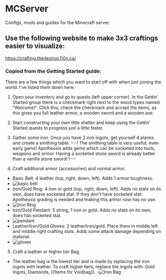 # MCServer
Configs, mods and guides for the Minecraft server.

## Use the following website to make 3x3 craftings easier to visualize:
https://crafting.thedestruc7i0n.ca/

### Copied from the Getting Started guide:

There are a few things which you want to start off with when just joining the world. I've listed them down here:
1. Open your inventory and go to quests (left upper corner). In the Gettin' Started group there is a checkmark right next to the wood types named "Welcome!". Click this, check the checkmark and accept the items, as this gives you full leather armor, a wooden sword and a wooden axe.
2. Start constructing your own little shelter and keep using the Gettin' Started quests to progress just a little faster.
3. Gather some iron. Once you have 2 iron ingots, get yourself 4 planks and create a smithing table.
---!      The smithing table is very useful, even early game! Apotheosis adds gems which can be socketed into tools, weapons and armor. Having a socketed stone sword is already better than a vanilla stone sword!      !---

4. Craft additional armor (accessories) and normal armor.
- Basic Belt: 4 leather (top, right, down, left). Adds 1 armor toughness.
- ![basic belt](https://github.com/Blubberdique/Glugcore/assets/59876805/8fc4fc45-b87d-455c-bb3f-4b5bda885ff0)
- Iron/Gold Ring: 4 iron or gold (top, right, down, left). Adds no stats on its own, does have socketed stat. If they don't have socketed stat: Apotheosis grading is needed and making this armor now has no use.
- ![Iron Ring](https://github.com/Blubberdique/Glugcore/assets/59876805/2f5fc804-535a-4346-9498-5f96d426b34e)
- Iron/Gold Pendant: 5 string, 1 iron or gold. Adds no stats on its own, does has socketed stat.
- ![pendant](https://github.com/Blubberdique/Glugcore/assets/59876805/e9bae38b-0c0a-49f7-83de-d5fbbf76faa1)
- Leather/Iron/Gold Gloves: 2 leather/iron/gold. Place them in middle left and middle right crafting slots. Adds some attack damage depending on material.
- ![gloves](https://github.com/Blubberdique/Glugcore/assets/59876805/b9cd31f8-2c3c-4738-b900-8dd64592762e)

5. Craft a leather or higher tier Bag. 
- The leather bag is the lowest tier and is made by replacing the iron ingots with leather. To craft higher tiers, replace the ingots with: Gold Ingots, Diamonds, ({Items for Voidbag}).
-![Iron Bag](https://github.com/Blubberdique/Glugcore/assets/59876805/54f0bfbd-5f86-4226-b187-02c23c02db19)




